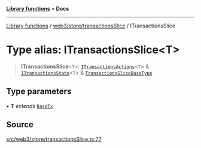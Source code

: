 [**Library functions**](../../../../README.md) • **Docs**

***

[Library functions](../../../../modules.md) / [web3/store/transactionsSlice](../README.md) / ITransactionsSlice

# Type alias: ITransactionsSlice\<T\>

> **ITransactionsSlice**\<`T`\>: [`ITransactionsActions`](../interfaces/ITransactionsActions.md)\<`T`\> & [`ITransactionsState`](../interfaces/ITransactionsState.md)\<`T`\> & [`TransactionsSliceBaseType`](TransactionsSliceBaseType.md)

## Type parameters

• **T** *extends* [`BaseTx`](../../../adapters/types/type-aliases/BaseTx.md)

## Source

[src/web3/store/transactionsSlice.ts:77](https://github.com/bgd-labs/fe-shared/blob/bcb81f075c57b42adfeb5f3e6c387d13f532f431/src/web3/store/transactionsSlice.ts#L77)
